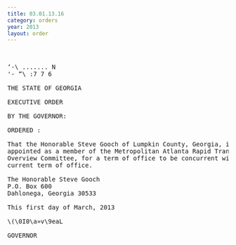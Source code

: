 ```yaml
---
title: 03.01.13.16
category: orders
year: 2013
layout: order
---
```


<pre> 

‘-\ ....... N
'- “\ :7 7 6

THE STATE OF GEORGIA

EXECUTIVE ORDER

BY THE GOVERNOR:

ORDERED :

That the Honorable Steve Gooch of Lumpkin County, Georgia, is
appointed as a member of the Metropolitan Atlanta Rapid Transit
Overview Committee, for a term of office to be concurrent with his
current term of office.

The Honorable Steve Gooch
P.O. Box 600
Dahlonega, Georgia 30533

This first day of March, 2013

\(\0I0\a»v\9eaL

GOVERNOR

</pre>
